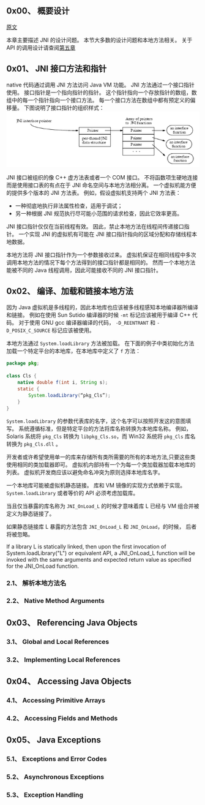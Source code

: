 ## 0x00、 概要设计
[原文](https://docs.oracle.com/javase/8/docs/technotes/guides/jni/spec/design.html)

本章主要描述 JNI 的设计问题。
本节大多数的设计问题和本地方法相关。
关于 API 的调用设计请查阅[第五章](https://docs.oracle.com/javase/8/docs/technotes/guides/jni/spec/invocation.html)

## 0x01、 JNI 接口方法和指针
native 代码通过调用 JNI 方法访问 Java VM 功能。
JNI 方法通过一个接口指针使用。
接口指针是一个指向指针的指针。
这个指针指向一个存放指针的数组，数组中的每一个指针指向一个接口方法。
每一个接口方法在数组中都有预定义的偏移量。
下图说明了接口指针的组织样式：
![2018-10-18_JNI_designa.gif](/Java_Dev/Image/2018-10-18_JNI_designa.gif)

JNI 接口被组织的像 C++ 虚方法表或者一个 COM 接口。
不将函数项生硬地连接而是使用接口表的有点在于 JNI 命名空间与本地方法相分离。
一个虚拟机能方便的提供多个版本的 JNI 方法表。
例如，假设虚拟机支持两个 JNI 方法表：
-   一种彻底地执行非法属性检查，适用于调试；
-   另一种根据 JNI 规范执行尽可能小范围的请求检查，因此它效率更高。

JNI 接口指针仅仅在当前线程有效。
因此，禁止本地方法在线程间传递接口指针。
一个实现 JNI 的虚拟机有可能在 JNI 接口指针指向的区域分配和存储线程本地数据。

本地方法将 JNI 接口指针作为一个参数接收过来。
虚拟机保证在相同线程中多次调用本地方法的情况下每个方法得到的接口指针都是相同的。
然而一个本地方法能被不同的 Java 线程调用，因此可能接收不同的 JNI 接口指针。

## 0x02、 编译、加载和链接本地方法
因为 Java 虚拟机是多线程的，因此本地库也应该被多线程感知本地编译器所编译和链接。
例如在使用 Sun Sutido 编译器的时候 `-mt` 标记应该被用于编译 C++ 代码。
对于使用 GNU gcc 编译器编译的代码， `-D_REENTRANT` 和 `-D_POSIX_C_SOURCE` 标记应该被使用。

本地方法通过 `System.loadLibrary` 方法被加载。
在下面的例子中类初始化方法加载一个特定平台的本地库，在本地库中定义了 `f` 方法：
```java
package pkg; 

class Cls {
    native double f(int i, String s);
    static {
        System.loadLibrary(“pkg_Cls”);
    }
}
```

`System.loadLibrary` 的参数代表库的名字，这个名字可以按照开发这的意图填写。
系统遵循标准，但是特定平台的方法将库名称转换为本地库名称。
例如，Solaris 系统将 `pkg_Cls` 转换为 `libpkg_Cls.so`，而 Win32 系统将 `pkg_Cls` 库名转换为 `pkg_Cls.dll` 。

开发者或许希望使用单一的库来存储所有类所需要的所有的本地方法,只要这些类使用相同的类加载器即可。
虚拟机内部持有一个为每一个类加载器加载本地库的列表。
虚拟机开发商应该以避免命名冲突为原则选择本地库名字。

一个本地库可能被虚拟机静态链接。
库和 VM 镜像的实现方式依赖于实现。
`System.loadLibrary` 或者等价的 API 必须考虑加载库。

当且仅当暴露的库名称为 `JNI_OnLoad_L` 的时候才意味着库 L 已经与 VM 组合并被定义为静态链接了。

如果静态链接库 L 暴露的方法包含 `JNI_OnLoad_L` 和 `JNI_OnLoad`，的时候， 后者将被忽略。

If a library L is statically linked, then upon the first invocation of System.loadLibrary("L") or equivalent API, a JNI_OnLoad_L function will be invoked with the same arguments and expected return value as specified for the JNI_OnLoad function.

### 2.1、 解析本地方法名
### 2.2、 Native Method Arguments
## 0x03、 Referencing Java Objects
### 3.1、 Global and Local References
### 3.2、 Implementing Local References
## 0x04、 Accessing Java Objects
### 4.1、 Accessing Primitive Arrays
### 4.2、 Accessing Fields and Methods
## 0x05、 Java Exceptions
### 5.1、 Exceptions and Error Codes
### 5.2、 Asynchronous Exceptions
### 5.3、 Exception Handling
